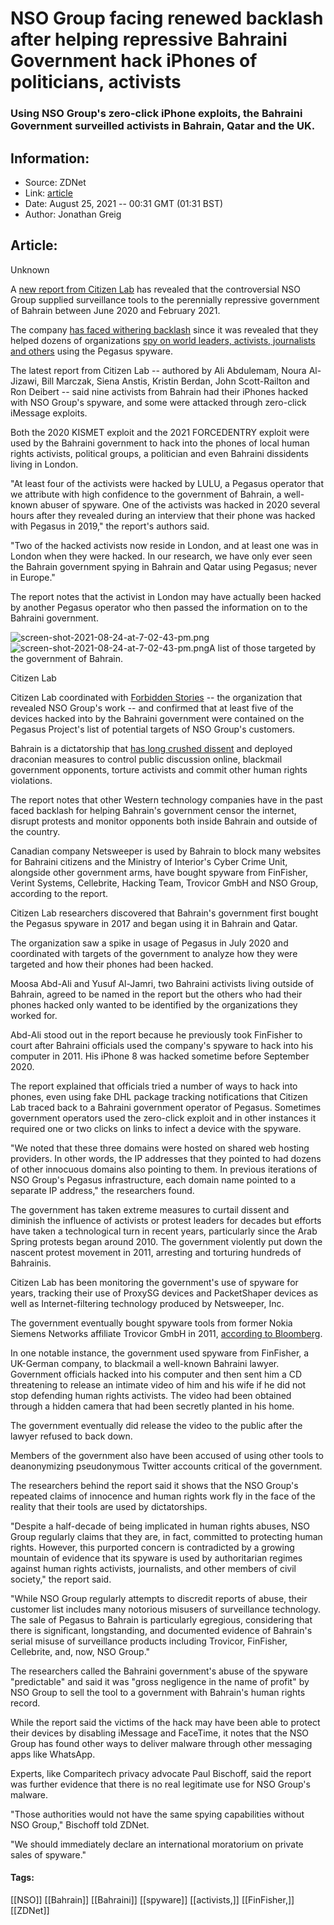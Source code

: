 # NSO Group facing renewed backlash after helping repressive Bahraini Government hack iPhones of politicians, activists
### Using NSO Group's zero-click iPhone exploits, the Bahraini Government surveilled activists in Bahrain, Qatar and the UK.

## Information:
+ Source: ZDNet
+ Link: [article](https://www.zdnet.com/article/nso-group-facing-renewed-backlash-after-helping-repressive-bahraini-government-hack-blackmail-activists/)
+ Date: August 25, 2021 -- 00:31 GMT (01:31 BST)
+ Author: Jonathan Greig


## Article:
Unknown

A [new report from Citizen Lab](https://citizenlab.ca/2021/08/bahrain-hacks-activists-with-nso-group-zero-click-iphone-exploits/) has revealed that the controversial NSO Group supplied surveillance tools to the perennially repressive government of Bahrain between June 2020 and February 2021.

The company [has faced withering backlash](https://www.zdnet.com/article/nso-groups-pegasus-spyware-used-against-journalists-political-activists-worldwide-report/) since it was revealed that they helped dozens of organizations [spy on world leaders, activists, journalists and others](https://www.zdnet.com/article/whatsapp-chief-says-government-officials-us-allies-targeted-by-nso-groups-pegasus-spyware/) using the Pegasus spyware.

The latest report from Citizen Lab -- authored by Ali Abdulemam, Noura Al-Jizawi, Bill Marczak, Siena Anstis, Kristin Berdan, John Scott-Railton and Ron Deibert -- said nine activists from Bahrain had their iPhones hacked with NSO Group's spyware, and some were attacked through zero-click iMessage exploits.


Both the 2020 KISMET exploit and the 2021 FORCEDENTRY exploit were used by the Bahraini government to hack into the phones of local human rights activists, political groups, a politician and even Bahraini dissidents living in London. 

"At least four of the activists were hacked by LULU, a Pegasus operator that we attribute with high confidence to the government of Bahrain, a well-known abuser of spyware. One of the activists was hacked in 2020 several hours after they revealed during an interview that their phone was hacked with Pegasus in 2019," the report's authors said. 

"Two of the hacked activists now reside in London, and at least one was in London when they were hacked. In our research, we have only ever seen the Bahrain government spying in Bahrain and Qatar using Pegasus; never in Europe." 

The report notes that the activist in London may have actually been hacked by another Pegasus operator who then passed the information on to the Bahraini government. 

![screen-shot-2021-08-24-at-7-02-43-pm.png]()![screen-shot-2021-08-24-at-7-02-43-pm.png](https://www.zdnet.com/a/hub/i/r/2021/08/25/997f8408-c41c-4220-9d6e-d19fad945d56/resize/470xauto/4fc1856f6e169ac2c5259eff0a5f6256/screen-shot-2021-08-24-at-7-02-43-pm.png)A list of those targeted by the government of Bahrain.


 Citizen Lab
 




Citizen Lab coordinated with [Forbidden Stories](https://forbiddenstories.org/case/the-pegasus-project/) -- the organization that revealed NSO Group's work -- and confirmed that at least five of the devices hacked into by the Bahraini government were contained on the Pegasus Project's list of potential targets of NSO Group's customers.

Bahrain is a dictatorship that [has long crushed dissent](https://citizenlab.ca/2021/08/bahrain-hacks-activists-with-nso-group-zero-click-iphone-exploits/#A%20Brutal%20History%20of%20Repression) and deployed draconian measures to control public discussion online, blackmail government opponents, torture activists and commit other human rights violations. 

The report notes that other Western technology companies have in the past faced backlash for helping Bahrain's government censor the internet, disrupt protests and monitor opponents both inside Bahrain and outside of the country. 

Canadian company Netsweeper is used by Bahrain to block many websites for Bahraini citizens and the Ministry of Interior's Cyber Crime Unit, alongside other government arms, have bought spyware from FinFisher, Verint Systems, Cellebrite, Hacking Team, Trovicor GmbH and NSO Group, according to the report. 

Citizen Lab researchers discovered that Bahrain's government first bought the Pegasus spyware in 2017 and began using it in Bahrain and Qatar. 

The organization saw a spike in usage of Pegasus in July 2020 and coordinated with targets of the government to analyze how they were targeted and how their phones had been hacked. 

Moosa Abd-Ali and Yusuf Al-Jamri, two Bahraini activists living outside of Bahrain, agreed to be named in the report but the others who had their phones hacked only wanted to be identified by the organizations they worked for. 

Abd-Ali stood out in the report because he previously took FinFisher to court after Bahraini officials used the company's spyware to hack into his computer in 2011. His iPhone 8 was hacked sometime before September 2020. 

The report explained that officials tried a number of ways to hack into phones, even using fake DHL package tracking notifications that Citizen Lab traced back to a Bahraini government operator of Pegasus. Sometimes government operators used the zero-click exploit and in other instances it required one or two clicks on links to infect a device with the spyware. 

"We noted that these three domains were hosted on shared web hosting providers. In other words, the IP addresses that they pointed to had dozens of other innocuous domains also pointing to them. In previous iterations of NSO Group's Pegasus infrastructure, each domain name pointed to a separate IP address," the researchers found. 

The government has taken extreme measures to curtail dissent and diminish the influence of activists or protest leaders for decades but efforts have taken a technological turn in recent years, particularly since the Arab Spring protests began around 2010. The government violently put down the nascent protest movement in 2011, arresting and torturing hundreds of Bahrainis. 

Citizen Lab has been monitoring the government's use of spyware for years, tracking their use of ProxySG devices and PacketShaper devices as well as Internet-filtering technology produced by Netsweeper, Inc. 

The government eventually bought spyware tools from former Nokia Siemens Networks affiliate Trovicor GmbH in 2011, [according to Bloomberg](https://www.bloomberg.com/news/articles/2011-08-22/torture-in-bahrain-becomes-routine-with-help-from-nokia-siemens-networking). 

In one notable instance, the government used spyware from FinFisher, a UK-German company, to blackmail a well-known Bahraini lawyer. Government officials hacked into his computer and then sent him a CD threatening to release an intimate video of him and his wife if he did not stop defending human rights activists. The video had been obtained through a hidden camera that had been secretly planted in his home. 

The government eventually did release the video to the public after the lawyer refused to back down. 

Members of the government also have been accused of using other tools to deanonymizing pseudonymous Twitter accounts critical of the government. 


The researchers behind the report said it shows that the NSO Group's repeated claims of innocence and human rights work fly in the face of the reality that their tools are used by dictatorships. 

"Despite a half-decade of being implicated in human rights abuses, NSO Group regularly claims that they are, in fact, committed to protecting human rights. However, this purported concern is contradicted by a growing mountain of evidence that its spyware is used by authoritarian regimes against human rights activists, journalists, and other members of civil society," the report said.  

"While NSO Group regularly attempts to discredit reports of abuse, their customer list includes many notorious misusers of surveillance technology. The sale of Pegasus to Bahrain is particularly egregious, considering that there is significant, longstanding, and documented evidence of Bahrain's serial misuse of surveillance products including Trovicor, FinFisher, Cellebrite, and, now, NSO Group."

The researchers called the Bahraini government's abuse of the spyware "predictable" and said it was "gross negligence in the name of profit" by NSO Group to sell the tool to a government with Bahrain's human rights record. 

While the report said the victims of the hack may have been able to protect their devices by disabling iMessage and FaceTime, it notes that the NSO Group has found other ways to deliver malware through other messaging apps like WhatsApp. 

Experts, like Comparitech privacy advocate Paul Bischoff, said the report was further evidence that there is no real legitimate use for NSO Group's malware.

"Those authorities would not have the same spying capabilities without NSO Group," Bischoff told ZDNet. 

"We should immediately declare an international moratorium on private sales of spyware." 





#### Tags:
[[NSO]] [[Bahrain]] [[Bahraini]] [[spyware]] [[activists,]] [[FinFisher,]] [[ZDNet]]
